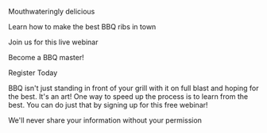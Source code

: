 Mouthwateringly delicious

Learn how to make the best BBQ ribs in town

Join us for this live webinar

Become a BBQ master! 

Register Today

BBQ isn't just standing in front of your grill with it on full blast and hoping for the best. It's an art! One way to speed up the process is to learn from the best. You can do just that by signing up for this free webinar!



We'll never share your information
without your permission